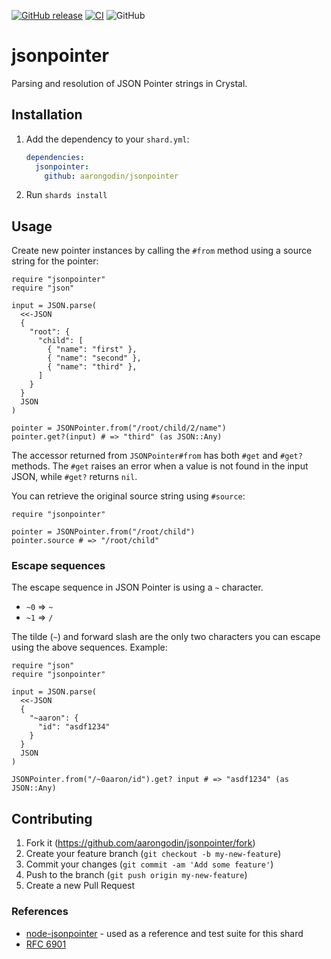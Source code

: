 [![GitHub release](https://img.shields.io/github/release/aarongodin/jsonpointer.svg)](https://github.com/aarongodin/jsonpointer/releases)
[![CI](https://github.com/aarongodin/jsonpointer/actions/workflows/crystal.yml/badge.svg)](https://github.com/aarongodin/jsonpointer/actions/workflows/crystal.yml)
![GitHub](https://img.shields.io/github/license/aarongodin/jsonpointer?style=plastic)

# jsonpointer

Parsing and resolution of JSON Pointer strings in Crystal.

## Installation

1. Add the dependency to your `shard.yml`:

   ```yaml
   dependencies:
     jsonpointer:
       github: aarongodin/jsonpointer
   ```

2. Run `shards install`

## Usage

Create new pointer instances by calling the `#from` method using a source string for the pointer:

```crystal
require "jsonpointer"
require "json"

input = JSON.parse(
  <<-JSON
  {
    "root": {
      "child": [
        { "name": "first" },
        { "name": "second" },
        { "name": "third" },
      ]
    }
  }
  JSON
)

pointer = JSONPointer.from("/root/child/2/name")
pointer.get?(input) # => "third" (as JSON::Any)
```

The accessor returned from `JSONPointer#from` has both `#get` and `#get?` methods. The `#get` raises an error when a value is not found in the input JSON, while `#get?` returns `nil`.

You can retrieve the original source string using `#source`:

```crystal
require "jsonpointer"

pointer = JSONPointer.from("/root/child")
pointer.source # => "/root/child"
```

### Escape sequences

The escape sequence in JSON Pointer is using a `~` character.

* `~0` => `~`
* `~1` => `/`

The tilde (`~`) and forward slash are the only two characters you can escape using the above sequences. Example:

```crystal
require "json"
require "jsonpointer"

input = JSON.parse(
  <<-JSON
  {
    "~aaron": {
      "id": "asdf1234"
    }
  }
  JSON
)

JSONPointer.from("/~0aaron/id").get? input # => "asdf1234" (as JSON::Any)
```

## Contributing

1. Fork it (<https://github.com/aarongodin/jsonpointer/fork>)
2. Create your feature branch (`git checkout -b my-new-feature`)
3. Commit your changes (`git commit -am 'Add some feature'`)
4. Push to the branch (`git push origin my-new-feature`)
5. Create a new Pull Request

### References

* [node-jsonpointer](https://github.com/janl/node-jsonpointer#readme) - used as a reference and test suite for this shard
* [RFC 6901](https://datatracker.ietf.org/doc/html/rfc6901)